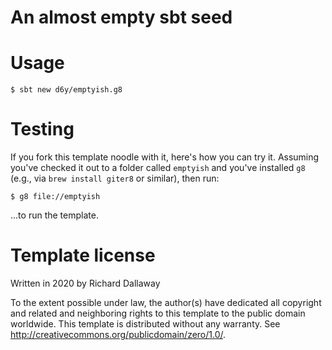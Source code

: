 # An almost empty sbt seed

# Usage

```
$ sbt new d6y/emptyish.g8
```

# Testing

If you fork this template noodle with it, here's how you can try it. 
Assuming you've checked it out to a folder called `emptyish` and you've installed `g8` (e.g.,  via `brew install giter8` or similar), then run:

```
$ g8 file://emptyish
```

...to run the template.

# Template license

Written in 2020 by Richard Dallaway

To the extent possible under law, the author(s) have dedicated all copyright and related and neighboring rights to this template to the public domain worldwide. This template is distributed without any warranty. See <http://creativecommons.org/publicdomain/zero/1.0/>.

[g8]: http://www.foundweekends.org/giter8/

